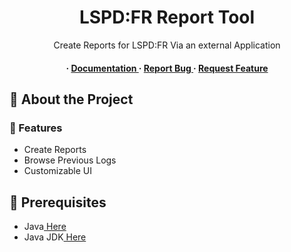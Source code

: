 <div align='center'>

<h1>LSPD:FR Report Tool</h1>
<p>Create Reports for LSPD:FR Via an external Application</p>

<h4> <span> · </span> <a href="https://github.com/Guess1m/ReportsPlus/blob/master/README.md"> Documentation </a> <span> · </span> <a href="https://github.com/Guess1m/ReportsPlus/issues"> Report Bug </a> <span> · </span> <a href="https://github.com/Guess1m/ReportsPlus/issues"> Request Feature </a> </h4>


</div>

## :star2: About the Project

### :dart: Features

- Create Reports
- Browse Previous Logs
- Customizable UI

## :toolbox: Prerequisites

- Java<a href="https://www.java.com/en/download/"> Here</a>
- Java JDK<a href="https://www.oracle.com/java/technologies/downloads/"> Here</a>
